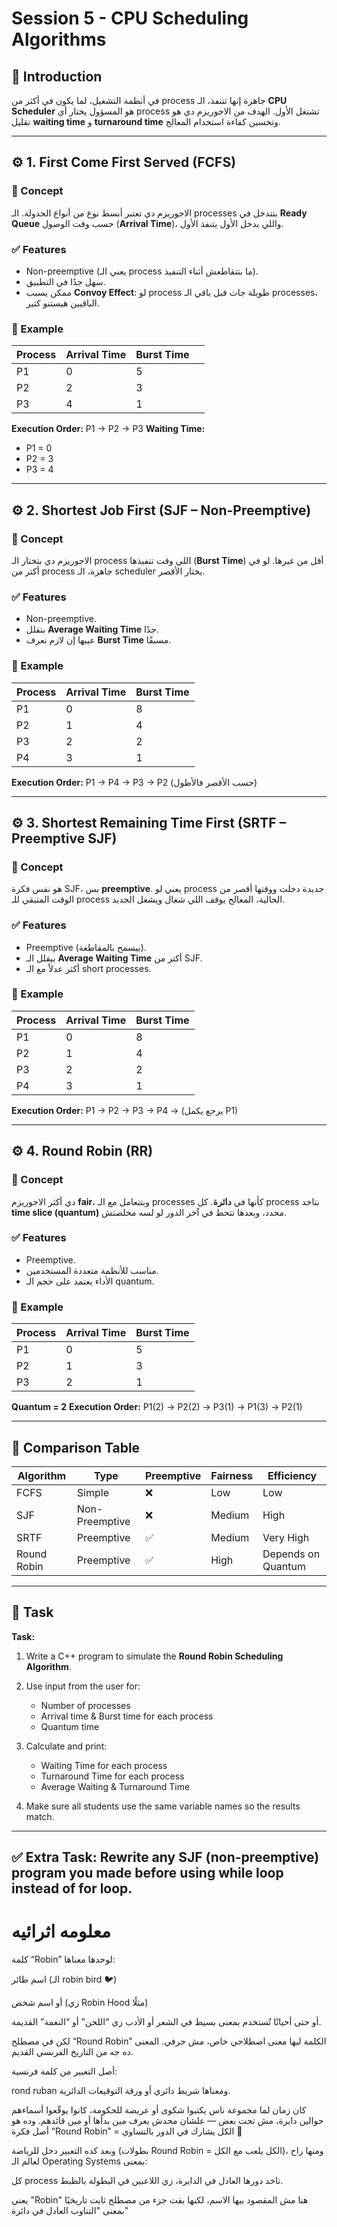 #  Session 5 - CPU Scheduling Algorithms

## 🔹 Introduction

في أنظمة التشغيل، لما يكون في أكثر من process جاهزة إنها تتنفذ، الـ **CPU Scheduler** هو المسؤول يختار أي process تشتغل الأول.
الهدف من الاجوريزم دي هو تقليل **waiting time** و **turnaround time** وتحسين كفاءة استخدام المعالج.

---

## ⚙️ 1. First Come First Served (FCFS)

### 📘 Concept

الاجوريزم دي تعتبر أبسط نوع من أنواع الجدولة.
الـ processes بتتدخل في **Ready Queue** حسب وقت الوصول (**Arrival Time**)، واللي يدخل الأول يتنفذ الأول.

### ✅ Features

* Non-preemptive (يعني الـ process ما بتتقاطعش أثناء التنفيذ).
* سهل جدًا في التطبيق.
* ممكن يسبب **Convoy Effect**: لو process طويلة جات قبل باقي الـ processes، الباقيين هيستنو كتير.

### 🧮 Example

| Process | Arrival Time | Burst Time |   |
| ------- | ------------ | ---------- | - |
| P1      | 0            | 5          |   |
| P2      | 2            | 3          |   |
| P3      | 4            | 1          |   |

**Execution Order:** P1 → P2 → P3
**Waiting Time:**

* P1 = 0
* P2 = 3
* P3 = 4

---

## ⚙️ 2. Shortest Job First (SJF – Non-Preemptive)

### 📘 Concept

الاجوريزم دي بتختار الـ process اللي وقت تنفيذها (**Burst Time**) أقل من غيرها.
لو في أكتر من process جاهزة، الـ scheduler يختار الأقصر.

### ✅ Features

* Non-preemptive.
* بتقلل **Average Waiting Time** جدًا.
* عيبها إن لازم نعرف **Burst Time** مسبقًا.

### 🧮 Example

| Process | Arrival Time | Burst Time |
| ------- | ------------ | ---------- |
| P1      | 0            | 8          |
| P2      | 1            | 4          |
| P3      | 2            | 2          |
| P4      | 3            | 1          |

**Execution Order:** P1 → P4 → P3 → P2
(حسب الأقصر فالأطول)

---

## ⚙️ 3. Shortest Remaining Time First (SRTF – Preemptive SJF)

### 📘 Concept

هو نفس فكرة SJF، بس **preemptive**.
يعني لو process جديدة دخلت ووقتها أقصر من الوقت المتبقي للـ process الحالية، المعالج يوقف اللي شغال ويشغل الجديد.

### ✅ Features

* Preemptive (بيسمح بالمقاطعة).
* بيقلل الـ **Average Waiting Time** أكتر من SJF.
* أكثر عدلاً مع الـ short processes.

### 🧮 Example

| Process | Arrival Time | Burst Time |
| ------- | ------------ | ---------- |
| P1      | 0            | 8          |
| P2      | 1            | 4          |
| P3      | 2            | 2          |
| P4      | 3            | 1          |

**Execution Order:** P1 → P2 → P3 → P4 → (يرجع يكمل P1)

---

## ⚙️ 4. Round Robin (RR)

### 📘 Concept

دي أكثر الاجوريزم **fair**، وبتتعامل مع الـ processes كأنها في **دائرة**.
كل process بتاخد **time slice (quantum)** محدد، وبعدها تتحط في آخر الدور لو لسه مخلصتش.

### ✅ Features

* Preemptive.
* مناسب للأنظمة متعددة المستخدمين.
* الأداء يعتمد على حجم الـ quantum.

### 🧮 Example

| Process | Arrival Time | Burst Time |
| ------- | ------------ | ---------- |
| P1      | 0            | 5          |
| P2      | 1            | 3          |
| P3      | 2            | 1          |

**Quantum = 2**
**Execution Order:** P1(2) → P2(2) → P3(1) → P1(3) → P2(1)

---

## 🔹 Comparison Table

| Algorithm   | Type           | Preemptive | Fairness | Efficiency         |
| ----------- | -------------- | ---------- | -------- | ------------------ |
| FCFS        | Simple         | ❌          | Low      | Low                |
| SJF         | Non-Preemptive | ❌          | Medium   | High               |
| SRTF        | Preemptive     | ✅          | Medium   | Very High          |
| Round Robin | Preemptive     | ✅          | High     | Depends on Quantum |

---

## 🎯 Task

**Task:**

1. Write a C++ program to simulate the **Round Robin Scheduling Algorithm**.
2. Use input from the user for:

   * Number of processes
   * Arrival time & Burst time for each process
   * Quantum time
3. Calculate and print:

   * Waiting Time for each process
   * Turnaround Time for each process
   * Average Waiting & Turnaround Time
4. Make sure all students use the same variable names so the results match.

---

✅ **Extra Task:**
Rewrite any SJF (non-preemptive) program you made before using **while loop** instead of **for loop**.
---
# معلومه اثرائيه

كلمة “Robin” لوحدها معناها:

اسم طائر (الـ robin bird 🐦)

أو اسم شخص (زي Robin Hood مثلًا)

أو حتى أحيانًا تُستخدم بمعنى بسيط في الشعر أو الأدب زي “اللحن” أو “النغمة” القديمة.

لكن في مصطلح “Round Robin” الكلمة ليها معنى اصطلاحي خاص، مش حرفي.
المعنى ده جه من التاريخ الفرنسي القديم.

أصل التعبير من كلمة فرنسية:

rond ruban
ومعناها شريط دائري أو ورقة التوقيعات الدائرية.

كان زمان لما مجموعة ناس يكتبوا شكوى أو عريضة للحكومة، كانوا يوقّعوا أسماءهم حوالين دايرة، مش تحت بعض — علشان محدش يعرف مين بدأها أو مين قائدهم.
وده هو أصل فكرة “Round Robin” = الكل يشارك في الدور بالتساوي 🔁

وبعد كده التعبير دخل للرياضة (بطولات Round Robin = الكل يلعب مع الكل)،
ومنها راح لعالم الـ Operating Systems بمعنى:

كل process تاخد دورها العادل في الدايرة، زي اللاعبين في البطولة بالظبط.

يعني "Robin" هنا مش المقصود بيها الاسم،
لكنها بقت جزء من مصطلح ثابت تاريخيًا بمعنى "التناوب العادل في دائرة"
